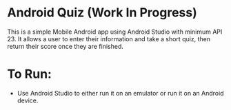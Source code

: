 # Android Quiz (Work In Progress)
This is a simple Mobile Android app using Android Studio with minimum API 23. It allows a user to enter their information and take a short quiz, then return their score once they are finished.

# To Run:
- Use Android Studio to either run it on an emulator or run it on an Android device.
